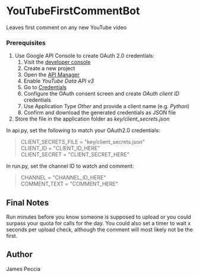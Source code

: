 # YouTubeFirstCommentBot
Leaves first comment on any new YouTube video

### Prerequisites

1. Use Google API Console to create OAuth 2.0 credentials:
   1. Visit the [developer console](https://console.developers.google.com)
   1. Create a new project
   1. Open the [API Manager](https://console.developers.google.com/apis/)
   1. Enable *YouTube Data API v3*
   1. Go to [Credentials](https://console.developers.google.com/apis/credentials)
   1. Configure the OAuth consent screen and create *OAuth client ID* credentials 
   1. Use Application Type *Other* and provide a client name (e.g. *Python*)
   1. Confirm and download the generated credentials as JSON file
1. Store the file in the application folder as *key/client_secrets.json*

In api.py, set the following to match your OAuth2.0 credentials:

  >CLIENT_SECRETS_FILE = "key/client_secrets.json"<br/>
  >CLIENT_ID = "CLIENT_ID_HERE"<br/>
  >CLIENT_SECRET = "CLIENT_SECRET_HERE"<br/>

In run.py, set the channel ID to watch and comment:

  >CHANNEL = "CHANNEL_ID_HERE"<br/>
  >COMMENT_TEXT = "COMMENT_HERE"<br/>
  
## Final Notes
Run minutes before you know someone is supposed to upload or you could surpass your quota for calls for the day.
You could also set a timer to wait x seconds per upload check, although the comment will most likely not be the first.

## Author
James Peccia

